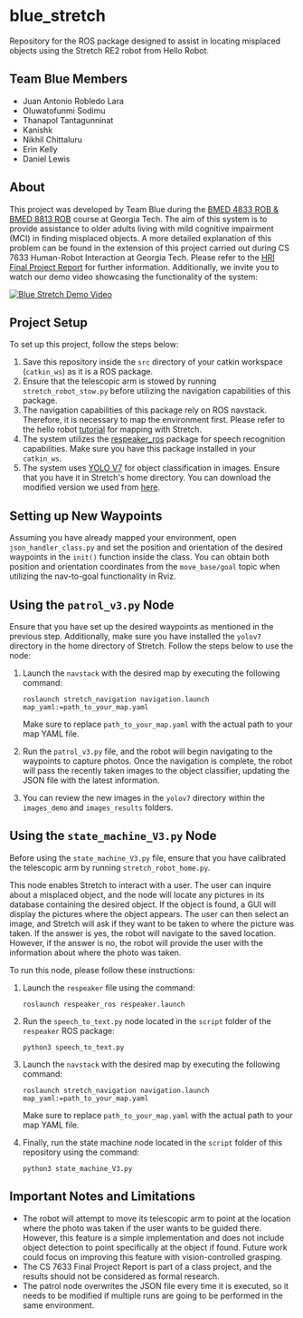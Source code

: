 # blue_stretch

Repository for the ROS package designed to assist in locating misplaced objects using the Stretch RE2 robot from Hello Robot.

## Team Blue Members

* Juan Antonio Robledo Lara
* Oluwatofunmi Sodimu
* Thanapol Tantagunninat
* Kanishk
* Nikhil Chittaluru
* Erin Kelly
* Daniel Lewis

## About

This project was developed by Team Blue during the [BMED 4833 ROB & BMED 8813 ROB](https://sites.gatech.edu/robotic-caregivers/) course at Georgia Tech. The aim of this system is to provide assistance to older adults living with mild cognitive impairment (MCI) in finding misplaced objects. A more detailed explanation of this problem can be found in the extension of this project carried out during CS 7633 Human-Robot Interaction at Georgia Tech. Please refer to the [HRI Final Project Report](HRI_Final_Project_Report.pdf) for further information. Additionally, we invite you to watch our demo video showcasing the functionality of the system:

[![Blue Stretch Demo Video](https://img.youtube.com/vi/ELt5CJxZVqI/0.jpg)](https://youtu.be/ELt5CJxZVqI)

## Project Setup

To set up this project, follow the steps below:

1. Save this repository inside the `src` directory of your catkin workspace (`catkin_ws`) as it is a ROS package.
2. Ensure that the telescopic arm is stowed by running `stretch_robot_stow.py` before utilizing the navigation capabilities of this package.
3. The navigation capabilities of this package rely on ROS navstack. Therefore, it is necessary to map the environment first. Please refer to the hello robot [tutorial](https://docs.hello-robot.com/0.2/stretch-tutorials/ros1/navigation_stack/) for mapping with Stretch.
4. The system utilizes the [respeaker_ros](https://github.com/furushchev/respeaker_ros) package for speech recognition capabilities. Make sure you have this package installed in your `catkin_ws`.
5. The system uses [YOLO V7](https://github.com/WongKinYiu/yolov7) for object classification in images. Ensure that you have it in Stretch's home directory. You can download the modified version we used from [here](https://drive.google.com/file/d/1VAxxNwaTtaYlC2AeoEVJbUbNwdnbNnHw/view).

## Setting up New Waypoints

Assuming you have already mapped your environment, open `json_handler_class.py` and set the position and orientation of the desired waypoints in the `init()` function inside the class. You can obtain both position and orientation coordinates from the `move_base/goal` topic when utilizing the nav-to-goal functionality in Rviz.

## Using the `patrol_v3.py` Node

Ensure that you have set up the desired waypoints as mentioned in the previous step. Additionally, make sure you have installed the `yolov7` directory in the home directory of Stretch. Follow the steps below to use the node:

1. Launch the `navstack` with the desired map by executing the following command:
   ```
   roslaunch stretch_navigation navigation.launch map_yaml:=path_to_your_map.yaml
   ```
   Make sure to replace `path_to_your_map.yaml` with the actual path to your map YAML file.

2. Run the `patrol_v3.py` file, and the robot will begin navigating to the waypoints to capture photos. Once the navigation is complete, the robot will pass the recently taken images to the object classifier, updating the JSON file with the latest information.

3. You can review the new images in the `yolov7` directory within the `images_demo` and `images_results` folders.

## Using the `state_machine_V3.py` Node

Before using the `state_machine_V3.py` file, ensure that you have calibrated the telescopic arm by running `stretch_robot_home.py`.

This node enables Stretch to interact with a user. The user can inquire about a misplaced object, and the node will locate any pictures in its database containing the desired object. If the object is found, a GUI will display the pictures where the object appears. The user can then select an image, and Stretch will ask if they want to be taken to where the picture was taken. If the answer is yes, the robot will navigate to the saved location. However, if the answer is no, the robot will provide the user with the information about where the photo was taken.

To run this node, please follow these instructions:

1. Launch the `respeaker` file using the command:
   ```
   roslaunch respeaker_ros respeaker.launch
   ```

2. Run the `speech_to_text.py` node located in the `script` folder of the `respeaker` ROS package:
   ```
   python3 speech_to_text.py
   ```

3. Launch the `navstack` with the desired map by executing the following command:
   ```
   roslaunch stretch_navigation navigation.launch map_yaml:=path_to_your_map.yaml
   ```
   Make sure to replace `path_to_your_map.yaml` with the actual path to your map YAML file.

4. Finally, run the state machine node located in the `script` folder of this repository using the command:
   ```
   python3 state_machine_V3.py
   ```

## Important Notes and Limitations

* The robot will attempt to move its telescopic arm to point at the location where the photo was taken if the user wants to be guided there. However, this feature is a simple implementation and does not include object detection to point specifically at the object if found. Future work could focus on improving this feature with vision-controlled grasping.
* The CS 7633 Final Project Report is part of a class project, and the results should not be considered as formal research.
* The patrol node overwrites the JSON file every time it is executed, so it needs to be modified if multiple runs are going to be performed in the same environment.
